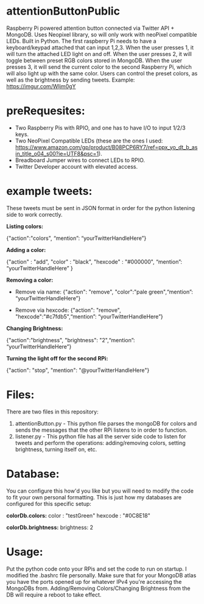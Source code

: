 # attentionButtonPublic
Raspberry Pi powered attention button connected via Twitter API + MongoDB. Uses Neopixel library, so will only work with neoPixel compatible LEDs. Built in Python. The first raspberry Pi needs to have a keyboard/keypad attached that can input 1,2,3. When the user presses 1, it will turn the attached LED light on and off. When the user presses 2, it will toggle between preset RGB colors stored in MongoDB. When the user presses 3, it will send the current color to the second Raspberry Pi, which will also light up with the same color. Users can control the preset colors, as well as the brightness by sending tweets. Example: https://imgur.com/WIjm0gY

# preRequesites: 
- Two Raspberry Pis with RPIO, and one has to have I/O to input 1/2/3 keys. 
- Two NeoPixel Compatible LEDs (these are the ones I used: https://www.amazon.com/gp/product/B08PCP6RY7/ref=ppx_yo_dt_b_asin_title_o04_s00?ie=UTF8&psc=1).
- Breadboard Jumper wires to connect LEDs to RPIO.
- Twitter Developer account with elevated access. 

# example tweets: 

These tweets must be sent in JSON format in order for the python listening side to work correctly.

**Listing colors:**

{"action":"colors", 
“mention”: “yourTwitterHandleHere”}

**Adding a color:**

{"action" : "add", 
"color" : "black",
"hexcode" : "#000000",
“mention”: “yourTwitterHandleHere”
}

**Removing a color:** 

- Remove via name:
{"action": "remove", "color":"pale green",“mention”: “yourTwitterHandleHere”}

- Remove via hexcode:
{"action": "remove", "hexcode":"#c7fdb5",“mention”: “yourTwitterHandleHere”}

**Changing Brightness:**

{"action":"brightness", "brightness": "2",“mention”: “yourTwitterHandleHere”}

**Turning the light off for the second RPi:**

{"action": "stop", "mention": "@yourTwitterHandleHere"}

# Files: 
There are two files in this repository: 

1. attentionButton.py - This python file parses the mongoDB for colors and sends the messages that the other RPi listens to in order to function. 
2. listener.py - This python file has all the server side code to listen for tweets and perform the operations: adding/removing colors, setting brightness, turning itself on, etc. 

# Database:
You can configure this how'd you like but you will need to modify the code to fit your own personal formatting. This is just how my databases are configured for this specific setup:

**colorDb.colors:**
color : "testGreen"
hexcode : "#0C8E18"

**colorDb.brightness:**
brightness: 2

# Usage: 
Put the python code onto your RPis and set the code to run on startup. I modified the .bashrc file personally. Make sure that for your MongoDB atlas you have the ports opened up for whatever IPv4 you're accessing the MongoDBs from. Adding/Removing Colors/Changing Brightness from the DB will require a reboot to take effect.